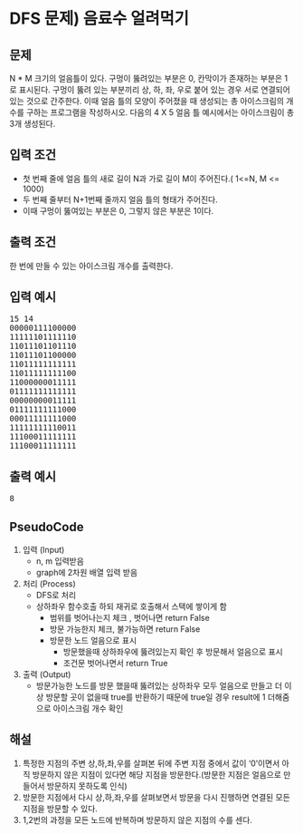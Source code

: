# DFS 문제) 음료수 얼려먹기

## 문제

N \* M 크기의 얼음틀이 있다. 구멍이 뚫려있는 부분은 0, 칸막이가 존재하는 부분은 1로 표시된다. 구멍이 뚫려 있는 부분끼리 상, 하, 좌, 우로 붙어 있는 경우 서로 연결되어 있는 것으로 간주한다. 이때 얼음 틀의 모양이 주어졌을 때 생성되는 총 아이스크림의 개수를 구하는 프로그램을 작성하시오. 다음의 4 X 5 얼음 틀 예시에서는 아이스크림이 총 3개 생성된다.

## 입력 조건

- 첫 번째 줄에 얼음 틀의 새로 길이 N과 가로 길이 M이 주어진다.( 1<=N, M <= 1000)
- 두 번째 줄부터 N+1번째 줄까지 얼음 틀의 형태가 주어진다.
- 이때 구멍이 뚫여있는 부분은 0, 그렇지 않은 부분은 1이다.

## 출력 조건

한 번에 만들 수 있는 아이스크림 개수를 출력한다.

## 입력 예시

<pre>
15 14
00000111100000
11111101111110
11011101101110
11011101100000
11011111111111
11011111111100
11000000011111
01111111111111
00000000011111
01111111111000
00011111111000
11111111110011
11100011111111
11100011111111
</pre>

## 출력 예시

<pre>8</pre>

## PseudoCode

1. 입력 (Input)
   - n, m 입력받음
   - graph에 2차원 배열 입력 받음
2. 처리 (Process)
   - DFS로 처리
   - 상하좌우 함수호출 하되 재귀로 호출해서 스택에 쌓이게 함
     - 범위를 벗어나는지 체크 , 벗어나면 return False
     - 방문 가능한지 체크, 불가능하면 return False
     - 방문한 노드 얼음으로 표시
       - 방문했을때 상하좌우에 뚫려있는지 확인 후 방문해서 얼음으로 표시
       - 조건문 벗어나면서 return True
3. 출력 (Output)
   - 방문가능한 노드를 방문 했을때 뚫려있는 상하좌우 모두 얼음으로 만들고 더 이상 방문할 곳이 없을때 true를 반환하기 때문에 true일 경우 result에 1 더해줌으로 아이스크림 개수 확인

## 해설

1.  특정한 지점의 주변 상,하,좌,우를 살펴본 뒤에 주변 지점 중에서 값이 ‘0’이면서 아직 방문하지 않은 지점이 있다면 해당 지점을 방문한다.(방문한 지점은 얼음으로 만들어서 방문하지 못하도록 인식)
2.  방문한 지점에서 다시 상,하,좌,우를 살펴보면서 방문을 다시 진행하면 연결된 모든 지점을 방문할 수 있다.
3.  1,2번의 과정을 모든 노드에 반복하며 방문하지 않은 지점의 수를 센다.
